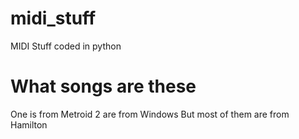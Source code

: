 # midi_stuff
MIDI Stuff coded in python
# What songs are these
One is from Metroid
2 are from Windows
But most of them are from Hamilton
